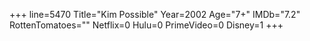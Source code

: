 +++
line=5470
Title="Kim Possible"
Year=2002
Age="7+"
IMDb="7.2"
RottenTomatoes=""
Netflix=0
Hulu=0
PrimeVideo=0
Disney=1
+++

